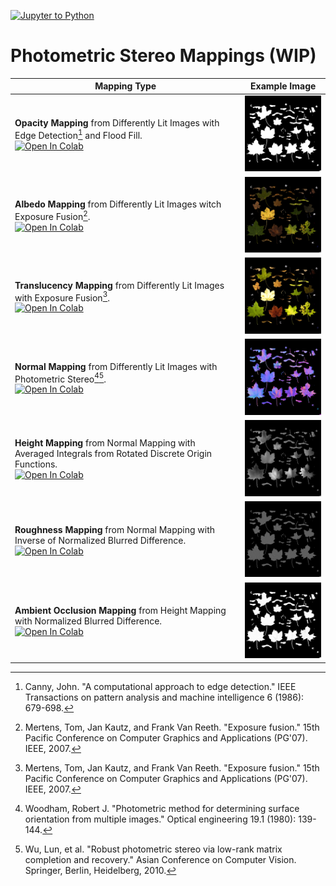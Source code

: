 [![Jupyter to Python](https://github.com/YertleTurtleGit/photometric-stereo-mappings/actions/workflows/jupyter_to_python.yml/badge.svg?branch=main)](https://github.com/YertleTurtleGit/photometric-stereo-mappings/actions/workflows/jupyter_to_python.yml)

# Photometric Stereo Mappings (WIP)

|Mapping Type|Example Image|
|---|---|
|**Opacity Mapping** from Differently Lit Images with Edge Detection[^1] and Flood Fill.<br><a href="https://colab.research.google.com/github/YertleTurtleGit/photometric-stereo-mappings/blob/main/n1_opacity_map.ipynb"><img src="https://colab.research.google.com/assets/colab-badge.svg" alt="Open In Colab"/></a>|<img title="Opacity Mapping" src="./test_dataset/output/opacity.png" width="200">|
|**Albedo Mapping** from Differently Lit Images witch Exposure Fusion[^2].<br><a href="https://colab.research.google.com/github/YertleTurtleGit/photometric-stereo-mappings/blob/main/n2_albedo_map.ipynb"><img src="https://colab.research.google.com/assets/colab-badge.svg" alt="Open In Colab"/></a>|<img title="Albedo Mapping" src="./test_dataset/output/albedo.png" width="200">|
|**Translucency Mapping** from Differently Lit Images with Exposure Fusion[^2].<br><a href="https://colab.research.google.com/github/YertleTurtleGit/photometric-stereo-mappings/blob/main/n2_translucency_map.ipynb"><img src="https://colab.research.google.com/assets/colab-badge.svg" alt="Open In Colab"/></a>|<img title="Translucency Mapping" src="./test_dataset/output/translucency.png" width="200">|
|**Normal Mapping** from Differently Lit Images with Photometric Stereo[^3][^4].<br><a href="https://colab.research.google.com/github/YertleTurtleGit/photometric-stereo-mappings/blob/main/n2_normal_map.ipynb"><img src="https://colab.research.google.com/assets/colab-badge.svg" alt="Open In Colab"/></a>|<img title="Normal Mapping" src="./test_dataset/output/normal.png" width="200">|
|**Height Mapping** from Normal Mapping with Averaged Integrals from Rotated Discrete Origin Functions.<br><a href="https://colab.research.google.com/github/YertleTurtleGit/photometric-stereo-mappings/blob/main/n3_height_map.ipynb"><img src="https://colab.research.google.com/assets/colab-badge.svg" alt="Open In Colab"/></a>|<img title="Height Mapping" src="./test_dataset/output/height.png" width="200">|
|**Roughness Mapping** from Normal Mapping with Inverse of Normalized Blurred Difference.<br><a href="https://colab.research.google.com/github/YertleTurtleGit/photometric-stereo-mappings/blob/main/n3_roughness_map.ipynb"><img src="https://colab.research.google.com/assets/colab-badge.svg" alt="Open In Colab"/></a>|<img title="Roughness Mapping" src="./test_dataset/output/roughness.png" width="200">|
|**Ambient Occlusion Mapping** from Height Mapping with Normalized Blurred Difference.<br><a href="https://colab.research.google.com/github/YertleTurtleGit/photometric-stereo-mappings/blob/main/n4_ambient_occlusion_map.ipynb"><img src="https://colab.research.google.com/assets/colab-badge.svg" alt="Open In Colab"/></a>|<img title="Ambient Occlusion Mapping" src="./test_dataset/output/ambient_occlusion.png" width="200">|

[^1]: Canny, John. "A computational approach to edge detection." IEEE Transactions on pattern analysis and machine intelligence 6 (1986): 679-698.

[^2]: Mertens, Tom, Jan Kautz, and Frank Van Reeth. "Exposure fusion." 15th Pacific Conference on Computer Graphics and Applications (PG'07). IEEE, 2007.

[^3]: Woodham, Robert J. "Photometric method for determining surface orientation from multiple images." Optical engineering 19.1 (1980): 139-144.

[^4]: Wu, Lun, et al. "Robust photometric stereo via low-rank matrix completion and recovery." Asian Conference on Computer Vision. Springer, Berlin, Heidelberg, 2010.
